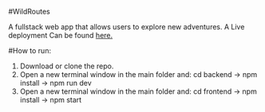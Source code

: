 #WildRoutes

A fullstack web app that allows users to explore new adventures. A Live deployment Can be found [here.](https://wildroutes.onrender.com/login)

#How to run:
1. Download or clone the repo.
2. Open a new terminal window in the main folder and: cd backend -> npm install -> npm run dev
3. Open a new terminal window in the main folder and: cd frontend -> npm install -> npm start

